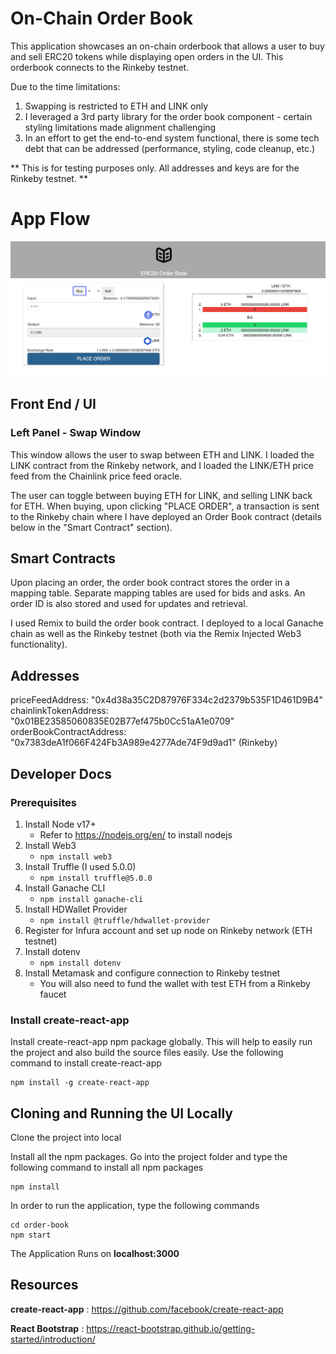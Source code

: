 # On-Chain Order Book

This application showcases an on-chain orderbook that allows a user to buy and sell ERC20 tokens while displaying open orders in the UI. This orderbook connects to the Rinkeby testnet.

Due to the time limitations:

1. Swapping is restricted to ETH and LINK only
2. I leveraged a 3rd party library for the order book component - certain styling limitations made alignment challenging
3. In an effort to get the end-to-end system functional, there is some tech debt that can be addressed (performance, styling, code cleanup, etc.)

** This is for testing purposes only. All addresses and keys are for the Rinkeby testnet. **

# App Flow

![Screenshot](orderbook-screenshot.png)

## Front End / UI

### Left Panel - Swap Window

This window allows the user to swap between ETH and LINK. I loaded the LINK contract from the Rinkeby network, and I loaded the LINK/ETH price feed from the Chainlink price feed oracle.

The user can toggle between buying ETH for LINK, and selling LINK back for ETH. When buying, upon clicking "PLACE ORDER", a transaction is sent to the Rinkeby chain where I have deployed an Order Book contract (details below in the "Smart Contract" section).

## Smart Contracts

Upon placing an order, the order book contract stores the order in a mapping table. Separate mapping tables are used for bids and asks. An order ID is also stored and used for updates and retrieval.

I used Remix to build the order book contract. I deployed to a local Ganache chain as well as the Rinkeby testnet (both via the Remix Injected Web3 functionality).

## Addresses

priceFeedAddress: "0x4d38a35C2D87976F334c2d2379b535F1D461D9B4"
chainlinkTokenAddress: "0x01BE23585060835E02B77ef475b0Cc51aA1e0709"
orderBookContractAddress: "0x7383deA1f066F424Fb3A989e4277Ade74F9d9ad1" (Rinkeby)

## Developer Docs

### Prerequisites

1. Install Node v17+
   - Refer to https://nodejs.org/en/ to install nodejs
2. Install Web3
   - `npm install web3`
3. Install Truffle (I used 5.0.0)
   - `npm install truffle@5.0.0`
4. Install Ganache CLI
   - `npm install ganache-cli`
5. Install HDWallet Provider
   - `npm install @truffle/hdwallet-provider`
6. Register for Infura account and set up node on Rinkeby network (ETH testnet)
7. Install dotenv
   - `npm install dotenv`
8. Install Metamask and configure connection to Rinkeby testnet
   - You will also need to fund the wallet with test ETH from a Rinkeby faucet

### Install create-react-app

Install create-react-app npm package globally. This will help to easily run the project and also build the source files easily. Use the following command to install create-react-app

```
npm install -g create-react-app
```

## Cloning and Running the UI Locally

Clone the project into local

Install all the npm packages. Go into the project folder and type the following command to install all npm packages

```
npm install
```

In order to run the application, type the following commands

```
cd order-book
npm start
```

The Application Runs on **localhost:3000**

## Resources

**create-react-app** :
https://github.com/facebook/create-react-app

**React Bootstrap** : https://react-bootstrap.github.io/getting-started/introduction/
